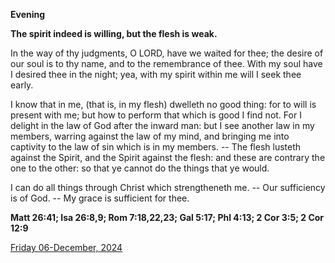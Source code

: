 **Evening**

**The spirit indeed is willing, but the flesh is weak.**
 
In the way of thy judgments, O LORD, have we waited for thee; the desire of our soul is to thy name, and to the remembrance of thee. With my soul have I desired thee in the night; yea, with my spirit within me will I seek thee early.
 
I know that in me, (that is, in my flesh) dwelleth no good thing: for to will is present with me; but how to perform that which is good I find not. For I delight in the law of God after the inward man: but I see another law in my members, warring against the law of my mind, and bringing me into captivity to the law of sin which is in my members. -- The flesh lusteth against the Spirit, and the Spirit against the flesh: and these are contrary the one to the other: so that ye cannot do the things that ye would.
 
I can do all things through Christ which strengtheneth me. -- Our sufficiency is of God. -- My grace is sufficient for thee.  

**Matt 26:41; Isa 26:8,9; Rom 7:18,22,23; Gal 5:17; Phl 4:13; 2 Cor 3:5; 2 Cor 12:9**

[Friday 06-December, 2024](https://t.me/daily_light)
